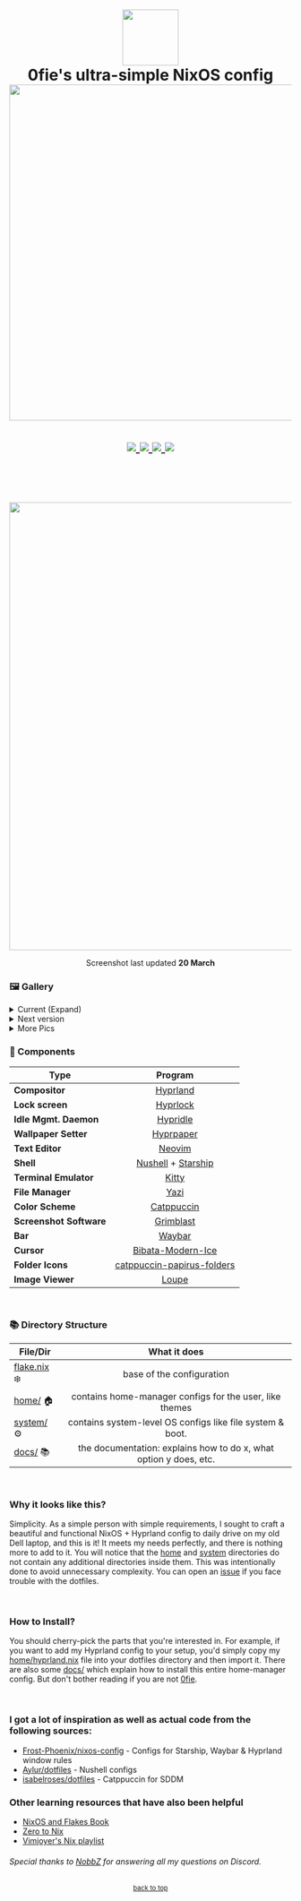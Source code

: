 <h1 align="center">
   <img src="https://github.com/0fie/Maika/assets/151028199/6da7fe65-6661-4bb6-b5bc-b72aa6d79a7a" width="100px" /> 
   <br>
      0fie's ultra-simple NixOS config 
   <br>
      <img src="https://raw.githubusercontent.com/catppuccin/catppuccin/main/assets/palette/macchiato.png" width="600px" /> <br>
   <div align="center">

   <div align="center">
      <p></p>
      <div align="center">
         <a href="https://github.com/0fie/Maika/stargazers">
            <img src="https://img.shields.io/github/stars/0fie/Maika?color=F5BDE6&labelColor=303446&style=for-the-badge&logo=starship&logoColor=F5BDE6">
         </a>
         <a href="https://github.com/0fie/Maika/">
            <img src="https://img.shields.io/github/repo-size/0fie/Maika?color=C6A0F6&labelColor=303446&style=for-the-badge&logo=github&logoColor=C6A0F6">
         </a>
         <a = href="https://nixos.org">
            <img src="https://img.shields.io/badge/NixOS-unstable-blue.svg?style=for-the-badge&labelColor=303446&logo=NixOS&logoColor=white&color=91D7E3">
         </a>
         <a href="https://github.com/0fie/Maika/blob/main/LICENSE">
            <img src="https://img.shields.io/static/v1.svg?style=for-the-badge&label=License&message=MIT&colorA=313244&colorB=F5A97F&logo=unlicense&logoColor=F5A97F&"/>
         </a>
      </div>
      <br>
   </div>
</h1>

<br>
</div>

<p align="center">
   <img src="https://github.com/0fie/Maika/blob/main/docs/images/rice/v1/rice.png" width="800px" /> <br>
</p>
<p align="center">
   Screenshot last updated <b>20 March</b>
</p>

### 🖼️ Gallery

<details>
   <summary>
      Current (Expand)
   </summary>
   <p align="center">
      Kitty + Nushell + Starship + Cava
      <img src="https://github.com/0fie/Maika/blob/main/docs/images/rice/v1/term.png" width="800px" /> <br>
   </p>

   <p align="center">
      Hyprlock (lock screen)
      <img src="https://github.com/0fie/Maika/blob/main/docs/images/rice/v1/lock.png" width="800px" /> <br>
   </p>
   <p align="center">
      App Launcher (rofi-wayland)
      <img src="https://github.com/0fie/Maika/blob/main/docs/images/rice/v1/rofi.png" width="800px" /> <br>
   </p>
   <p align="center">
      Helix Editor (left) and Yazi (right)
      <img src="https://github.com/0fie/Maika/blob/main/docs/images/rice/v1/cli.png" width="800px" /> <br>
   </p>

</details>

<details>
  <summary>Next version</summary>
  <p align="center">
    V2 (work in progress)
    <img src="https://github.com/0fie/Maika/blob/main/docs/images/rice/v2/home.png" /> <br>
</details>

<details>
  <summary>More Pics</summary>
  <p>Just kidding, please star the repo lol lol 😅</p>
</details>

### 📓 Components

| Type                    |                         Program                          |
| ----------------------- | :------------------------------------------------------: |
| **Compositor**          |                   [Hyprland][Hyprland]                   |
| **Lock screen**         |                   [Hyprlock][Hyprlock]                   |
| **Idle Mgmt. Daemon**   |                   [Hypridle][Hypridle]                   |
| **Wallpaper Setter**    |                  [Hyprpaper][Hyprpaper]                  |
| **Text Editor**         |                     [Neovim][Neovim]                     |
| **Shell**               |        [Nushell][Nushell] + [Starship][Starship]         |
| **Terminal Emulator**   |                      [Kitty][Kitty]                      |
| **File Manager**        |                       [Yazi][Yazi]                       |
| **Color Scheme**        |                 [Catppuccin][Catppuccin]                 |
| **Screenshot Software** |                  [Grimblast][Grimblast]                  |
| **Bar**                 |                     [Waybar][Waybar]                     |
| **Cursor**              |          [Bibata-Modern-Ice][Bibata-Modern-Ice]          |
| **Folder Icons**        | [catppuccin-papirus-folders][catppuccin-papirus-folders] |
| **Image Viewer**        |                      [Loupe][Loupe]                      |

<br>

### 📚 Directory Structure

| File/Dir                  |                           What it does                            |
| ------------------------- | :---------------------------------------------------------------: |
| [flake.nix](flake.nix) ❄️ |                     base of the configuration                     |
| [home/](home/) 🏠️        |      contains home-manager configs for the user, like themes      |
| [system/](system/) ⚙️     |     contains system-level OS configs like file system & boot.     |
| [docs/](docs/) 📚️        | the documentation: explains how to do x, what option y does, etc. |

<br>

### Why it looks like this?

Simplicity. As a simple person with simple requirements, I sought to craft a beautiful and functional NixOS + Hyprland config to daily
drive on my old Dell laptop, and this is it! It meets my needs perfectly, and there is nothing more to add to it. You will notice that
the [home](home/) and [system](system/) directories do not contain any additional directories inside them. This was intentionally done
to avoid unnecessary complexity. You can open an [issue](https://github.com/0fie/Dotfiles/issues/new) if you face trouble with the dotfiles.

<br>

### How to Install?

You should cherry-pick the parts that you're interested in. For example, if you want to add my Hyprland config to your setup, you'd simply
copy my [home/hyprland.nix](./home/hyprland.nix) file into your dotfiles directory and then import it. There are also some
[docs/](./docs/README.md) which explain how to install this entire home-manager config. But don't bother reading if you are not
[0fie](https://github.com/0fie).

<br>

### I got a lot of inspiration as well as actual code from the following sources:

- [Frost-Phoenix/nixos-config](Frost-Phoenix/nixos-config) - Configs for Starship, Waybar & Hyprland window rules
- [Aylur/dotfiles](https://github.com/Aylur/dotfiles) - Nushell configs
- [isabelroses/dotfiles](https://github.com/isabelroses/dotfiles/) - Catppuccin for SDDM

### Other learning resources that have also been helpful

- [NixOS and Flakes Book](https://nixos-and-flakes.thiscute.world)
- [Zero to Nix](https://zero-to-nix.com)
- [Vimjoyer's Nix playlist](https://www.youtube.com/playlist?list=PLko9chwSoP-15ZtZxu64k_CuTzXrFpxPE)

###### Special thanks to [NobbZ](https://github.com/NobbZ) for answering all my questions on Discord.

<p align="center"><a href="https://github.com/0fie/Maika?tab=readme-ov-file#readme"><small>back to top</small></a></p>

<!-- links -->

[Hyprland]: https://github.com/hyprwm/Hyprland
[Kitty]: https://github.com/kovidgoyal/kitty
[Starship]: https://github.com/starship/starship
[Waybar]: https://github.com/Alexays/Waybar
[grimblast]: https://github.com/hyprwm/contrib
[Catppuccin]: https://github.com/catppuccin/catppuccin
[catppuccin-papirus-folders]: https://github.com/catppuccin/papirus-folders
[Nushell]: https://www.nushell.sh
[rofi-wayland]: https://github.com/lbonn/rofi
[Neovim]: https://neovim.io
[Yazi]: https://github.com/sxyazi/yazi
[Hypridle]: https://github.com/hyprwm/hypridle
[Hyprlock]: https://github.com/hyprwm/hyprlock
[Hyprpaper]: https://github.com/hyprwm/hyprpaper
[Bibata-Modern-Ice]: https://github.com/ful1e5/Bibata_Cursor
[Loupe]: https://apps.gnome.org/Loupe/
